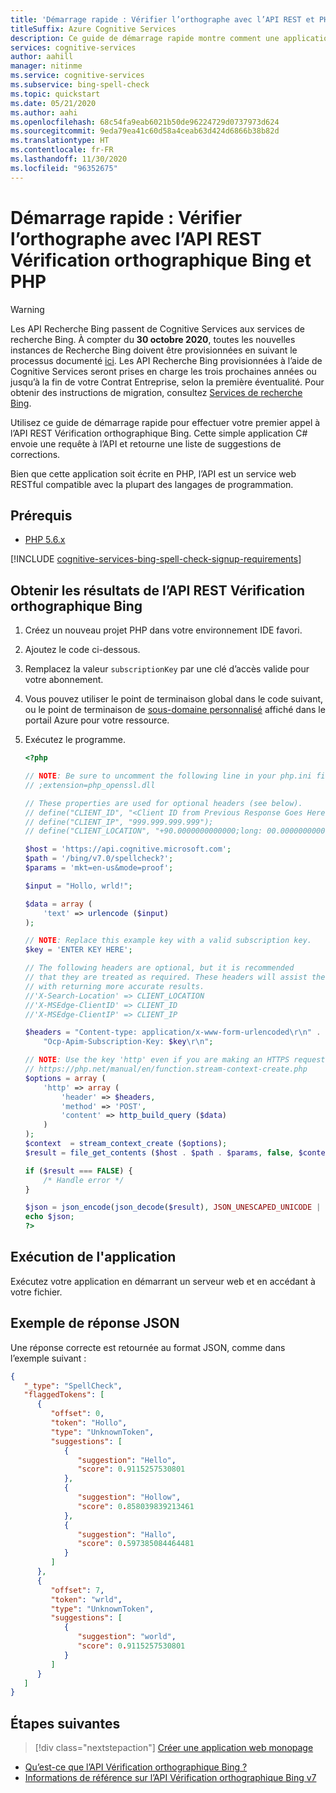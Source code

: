 ```yaml
---
title: 'Démarrage rapide : Vérifier l’orthographe avec l’API REST et PHP - Vérification orthographique Bing'
titleSuffix: Azure Cognitive Services
description: Ce guide de démarrage rapide montre comment une application PHP simple envoie une requête à l’API Vérification orthographique Bing et retourne une liste de suggestions de corrections.
services: cognitive-services
author: aahill
manager: nitinme
ms.service: cognitive-services
ms.subservice: bing-spell-check
ms.topic: quickstart
ms.date: 05/21/2020
ms.author: aahi
ms.openlocfilehash: 68c54fa9eab6021b50de96224729d0737973d624
ms.sourcegitcommit: 9eda79ea41c60d58a4ceab63d424d6866b38b82d
ms.translationtype: HT
ms.contentlocale: fr-FR
ms.lasthandoff: 11/30/2020
ms.locfileid: "96352675"
---
```

# <a name="quickstart-check-spelling-with-the-bing-spell-check-rest-api-and-php"></a>Démarrage rapide : Vérifier l’orthographe avec l’API REST Vérification orthographique Bing et PHP

> [!WARNING]
> Les API Recherche Bing passent de Cognitive Services aux services de recherche Bing. À compter du **30 octobre 2020**, toutes les nouvelles instances de Recherche Bing doivent être provisionnées en suivant le processus documenté [ici](/bing/search-apis/bing-web-search/create-bing-search-service-resource).
> Les API Recherche Bing provisionnées à l’aide de Cognitive Services seront prises en charge les trois prochaines années ou jusqu’à la fin de votre Contrat Entreprise, selon la première éventualité.
> Pour obtenir des instructions de migration, consultez [Services de recherche Bing](/bing/search-apis/bing-web-search/create-bing-search-service-resource).

Utilisez ce guide de démarrage rapide pour effectuer votre premier appel à l’API REST Vérification orthographique Bing. Cette simple application C# envoie une requête à l’API et retourne une liste de suggestions de corrections. 

Bien que cette application soit écrite en PHP, l’API est un service web RESTful compatible avec la plupart des langages de programmation.

## <a name="prerequisites"></a>Prérequis

* [PHP 5.6.x](https://php.net/downloads.php)

[!INCLUDE [cognitive-services-bing-spell-check-signup-requirements](../../../../includes/cognitive-services-bing-spell-check-signup-requirements.md)]


## <a name="get-bing-spell-check-rest-api-results"></a>Obtenir les résultats de l’API REST Vérification orthographique Bing

1. Créez un nouveau projet PHP dans votre environnement IDE favori.
2. Ajoutez le code ci-dessous.
3. Remplacez la valeur `subscriptionKey` par une clé d’accès valide pour votre abonnement.
4. Vous pouvez utiliser le point de terminaison global dans le code suivant, ou le point de terminaison de [sous-domaine personnalisé](../../../cognitive-services/cognitive-services-custom-subdomains.md) affiché dans le portail Azure pour votre ressource.
5. Exécutez le programme.
    
    ```php
    <?php
    
    // NOTE: Be sure to uncomment the following line in your php.ini file.
    // ;extension=php_openssl.dll
    
    // These properties are used for optional headers (see below).
    // define("CLIENT_ID", "<Client ID from Previous Response Goes Here>");
    // define("CLIENT_IP", "999.999.999.999");
    // define("CLIENT_LOCATION", "+90.0000000000000;long: 00.0000000000000;re:100.000000000000");
    
    $host = 'https://api.cognitive.microsoft.com';
    $path = '/bing/v7.0/spellcheck?';
    $params = 'mkt=en-us&mode=proof';
    
    $input = "Hollo, wrld!";
    
    $data = array (
        'text' => urlencode ($input)
    );
    
    // NOTE: Replace this example key with a valid subscription key.
    $key = 'ENTER KEY HERE';
    
    // The following headers are optional, but it is recommended
    // that they are treated as required. These headers will assist the service
    // with returning more accurate results.
    //'X-Search-Location' => CLIENT_LOCATION
    //'X-MSEdge-ClientID' => CLIENT_ID
    //'X-MSEdge-ClientIP' => CLIENT_IP
    
    $headers = "Content-type: application/x-www-form-urlencoded\r\n" .
        "Ocp-Apim-Subscription-Key: $key\r\n";
    
    // NOTE: Use the key 'http' even if you are making an HTTPS request. See:
    // https://php.net/manual/en/function.stream-context-create.php
    $options = array (
        'http' => array (
            'header' => $headers,
            'method' => 'POST',
            'content' => http_build_query ($data)
        )
    );
    $context  = stream_context_create ($options);
    $result = file_get_contents ($host . $path . $params, false, $context);
    
    if ($result === FALSE) {
        /* Handle error */
    }
    
    $json = json_encode(json_decode($result), JSON_UNESCAPED_UNICODE | JSON_PRETTY_PRINT);
    echo $json;
    ?>
    ```


## <a name="run-the-application"></a>Exécution de l'application

Exécutez votre application en démarrant un serveur web et en accédant à votre fichier.

## <a name="example-json-response"></a>Exemple de réponse JSON

Une réponse correcte est retournée au format JSON, comme dans l’exemple suivant : 

```json
{
   "_type": "SpellCheck",
   "flaggedTokens": [
      {
         "offset": 0,
         "token": "Hollo",
         "type": "UnknownToken",
         "suggestions": [
            {
               "suggestion": "Hello",
               "score": 0.9115257530801
            },
            {
               "suggestion": "Hollow",
               "score": 0.858039839213461
            },
            {
               "suggestion": "Hallo",
               "score": 0.597385084464481
            }
         ]
      },
      {
         "offset": 7,
         "token": "wrld",
         "type": "UnknownToken",
         "suggestions": [
            {
               "suggestion": "world",
               "score": 0.9115257530801
            }
         ]
      }
   ]
}
```
## <a name="next-steps"></a>Étapes suivantes

> [!div class="nextstepaction"]
> [Créer une application web monopage](../tutorials/spellcheck.md)

- [Qu’est-ce que l’API Vérification orthographique Bing ?](../overview.md)
- [Informations de référence sur l’API Vérification orthographique Bing v7](/rest/api/cognitiveservices-bingsearch/bing-spell-check-api-v7-reference)